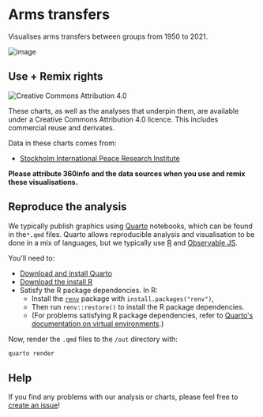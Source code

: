 # Arms transfers

Visualises arms transfers between groups from 1950 to 2021.

![image](https://user-images.githubusercontent.com/6520659/186089633-cc9f4a73-f957-4de6-9e32-51e3b3e3bbbf.png)

## Use + Remix rights

![[Creative Commons Attribution 4.0](https://creativecommons.org/licenses/by/4.0)](https://mirrors.creativecommons.org/presskit/buttons/80x15/png/by.png)

These charts, as well as the analyses that underpin them, are available under a Creative Commons Attribution 4.0 licence. This includes commercial reuse and derivates.

<!-- Do any of the data sources fall under a different licence? If so, describe the licence and which parts of the data fall under it here! if most of it does, change the above and replace LICENCE.md too -->

Data in these charts comes from:

* [Stockholm International Peace Research Institute](https://sipri.org)

**Please attribute 360info and the data sources when you use and remix these visualisations.**

## Reproduce the analysis

We typically publish graphics using [Quarto](https://quarto.org) notebooks, which can be found in the`*.qmd` files. Quarto allows reproducible analysis and visualisation to be done in a mix of languages, but we typically use [R](https://r-project,.org) and [Observable JS](https://observablehq.com/@observablehq/observables-not-javascript).

You'll need to:
- [Download and install Quarto](https://quarto.org/docs/get-started)
- [Download the install R](https://www.r-project.org)
- Satisfy the R package dependencies. In R:
  * Install the [`renv`](https://rstudio.github.io/renv) package with `install.packages("renv")`,
  * Then run `renv::restore()` to install the R package dependencies.
  * (For problems satisfying R package dependencies, refer to [Quarto's documentation on virtual environments](https://quarto.org/docs/projects/virtual-environments.html).)

Now, render the `.qmd` files to the `/out` directory with:

```sh
quarto render
```

## Help

<!-- replace `report-template` with the name of this repo in the link below  -->

If you find any problems with our analysis or charts, please feel free to [create an issue](https://github.com/360-info/report-arms-trade/issues/new)!
